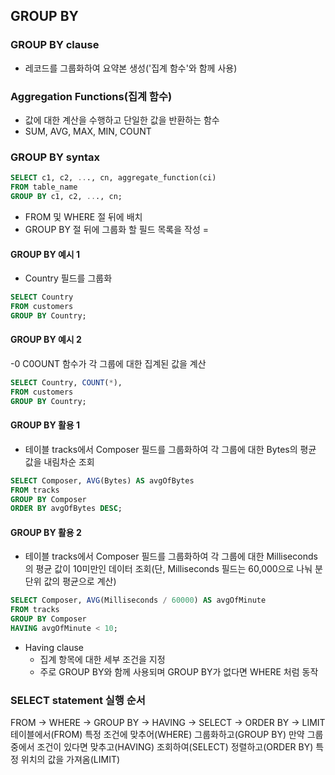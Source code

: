 ## GROUP BY
### GROUP BY clause
- 레코드를 그룹화하여 요약본 생성('집계 함수'와 함께 사용)

### Aggregation Functions(집계 함수)
- 값에 대한 계산을 수행하고 단일한 값을 반환하는 함수
- SUM, AVG, MAX, MIN, COUNT

### GROUP BY syntax
~~~SQL
SELECT c1, c2, ..., cn, aggregate_function(ci)
FROM table_name
GROUP BY c1, c2, ..., cn;
~~~
- FROM 및 WHERE 절 뒤에 배치
- GROUP BY 절 뒤에 그룹화 할 필드 목록을 작성 =

#### GROUP BY 예시 1
- Country 필드를 그룹화
~~~SQL
SELECT Country
FROM customers
GROUP BY Country;
~~~

#### GROUP BY 예시 2
-0 C0OUNT 함수가 각 그룹에 대한 집계된 값을 계산
~~~SQL
SELECT Country, COUNT(*),
FROM customers
GROUP BY Country;
~~~

#### GROUP BY 활용 1
- 테이블 tracks에서 Composer 필드를 그룹화하여 각 그룹에 대한 Bytes의 평균 값을 내림차순 조회
~~~SQL
SELECT Composer, AVG(Bytes) AS avgOfBytes
FROM tracks
GROUP BY Composer
ORDER BY avgOfBytes DESC;
~~~

#### GROUP BY 활용 2
- 테이블 tracks에서 Composer 필드를 그룹화하여 각 그룹에 대한 Milliseconds의 평균 값이 10미만인 데이터 조회(단, Milliseconds 필드는 60,000으로 나눠 분 단위 값의 평균으로 계산)
~~~SQL
SELECT Composer, AVG(Milliseconds / 60000) AS avgOfMinute
FROM tracks
GROUP BY Composer
HAVING avgOfMinute < 10;
~~~

- Having clause
    - 집계 항목에 대한 세부 조건을 지정
    - 주로 GROUP BY와 함께 사용되며 GROUP BY가 없다면 WHERE 처럼 동작

### SELECT statement 실행 순서
FROM -> WHERE -> GROUP BY -> HAVING -> SELECT -> ORDER BY -> LIMIT
테이블에서(FROM) 특정 조건에 맞추어(WHERE) 그룹화하고(GROUP BY) 만약 그룹 중에서 조건이 있다면 맞추고(HAVING) 조회하여(SELECT) 정렬하고(ORDER BY) 특정 위치의 값을 가져옴(LIMIT)

    

